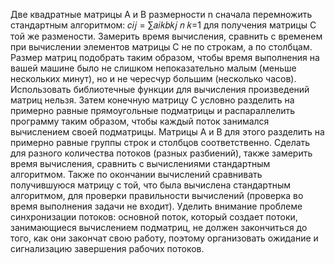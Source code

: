 Две квадратные матрицы A и B размерности n сначала перемножить стандартным
алгоритмом:
𝑐𝑖𝑗 = ∑𝑎𝑖𝑘𝑏𝑘𝑗
𝑛
𝑘=1
для получения матрицы С той же размености. Замерить время вычисления,
сравнить с временем при вычислении элементов матрицы С не по строкам, а по
столбцам. Размер матриц подобрать таким образом, чтобы время выполнения на вашей
машине было не слишком непоказательно малым (меньше нескольких минут), но и не
чересчур большим (несколько часов). Использовать библиотечные функции для
вычисления произведений матриц нельзя.
Затем конечную матрицу С условно разделить на примерно равные
    прямоугольные подматрицы и распараллелить программу таким образом, чтобы
    каждый поток занимался вычислением своей подматрицы. Матрицы А и В для этого
    разделить на примерно равные группы строк и столбцов соответственно. Сделать для
    разного количества потоков (разных разбиений), также замерить время вычисления,
    сравнить с вычислениями стандартным алгоритмом. Также по окончании вычислений
    сравнивать получившуюся матрицу с той, что была вычислена стандартным
    алгоритмом, для проверки правильности вычислений (проверка во время выполнения
    задачи не входит).
Уделить внимание проблеме синхронизации потоков: основной поток, который
    создает потоки, занимающиеся вычислением подматриц, не должен закончиться до
    того, как они закончат свою работу, поэтому организовать ожидание и сигнализацию
    завершения рабочих потоков.
